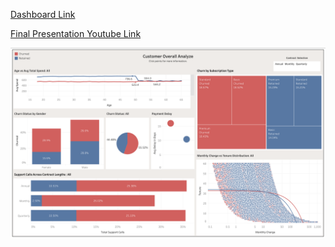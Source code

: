 [Dashboard Link](https://public.tableau.com/views/CustomerChurnDashboard_17460443662510/CustomerOverallAnalyze?:language=en-US&:sid=&:redirect=auth&:display_count=n&:origin=viz_share_link)

[Final Presentation Youtube Link](https://youtu.be/eqRwnsn0svo)

![Dashboard](Dashboard.png)

